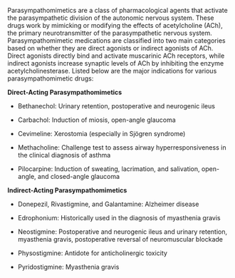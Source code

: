Parasympathomimetics are a class of pharmacological agents that activate the parasympathetic division of the autonomic nervous system. These drugs work by mimicking or modifying the effects of acetylcholine (ACh), the primary neurotransmitter of the parasympathetic nervous system. Parasympathomimetic medications are classified into two main categories based on whether they are direct agonists or indirect agonists of ACh. Direct agonists directly bind and activate muscarinic ACh receptors, while indirect agonists increase synaptic levels of ACh by inhibiting the enzyme acetylcholinesterase. Listed below are the major indications for various parasympathomimetic drugs:

**Direct-Acting Parasympathomimetics**

- Bethanechol: Urinary retention, postoperative and neurogenic ileus

- Carbachol: Induction of miosis, open-angle glaucoma

- Cevimeline: Xerostomia (especially in Sjögren syndrome)

- Methacholine: Challenge test to assess airway hyperresponsiveness in the clinical diagnosis of asthma

- Pilocarpine: Induction of sweating, lacrimation, and salivation, open-angle, and closed-angle glaucoma

**Indirect-Acting Parasympathomimetics**

- Donepezil, Rivastigmine, and Galantamine: Alzheimer disease

- Edrophonium: Historically used in the diagnosis of myasthenia gravis

- Neostigmine: Postoperative and neurogenic ileus and urinary retention, myasthenia gravis, postoperative reversal of neuromuscular blockade

- Physostigmine: Antidote for anticholinergic toxicity

- Pyridostigmine: Myasthenia gravis